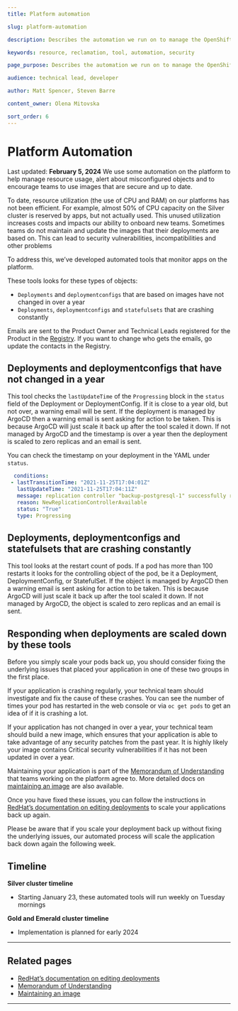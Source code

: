 ```yaml
---
title: Platform automation

slug: platform-automation

description: Describes the automation we run on to manage the OpenShift platform.

keywords: resource, reclamation, tool, automation, security

page_purpose: Describes the automation we run on to manage the OpenShift platform.

audience: technical lead, developer

author: Matt Spencer, Steven Barre

content_owner: Olena Mitovska

sort_order: 6
---
```


# Platform Automation
Last updated: **February 5, 2024**
We use some automation on the platform to help manage resource usage, alert about misconfigured objects and to encourage teams to use images that are secure and up to date. 

To date, resource utilization (the use of CPU and RAM) on our platforms has not been efficient. For example, almost 50% of CPU capacity on the Silver cluster is reserved by apps, but not actually used. This unused utilization increases costs and impacts our ability to onboard new teams.  Sometimes teams do not maintain and update the images that their deployments are based on. This can lead to security vulnerabilities, incompatibilities and other problems  
 
To address this, we’ve developed automated tools that monitor apps on the platform. 
 
These tools looks for these types of objects: 
- `Deployments` and `deploymentconfigs` that are based on images have not changed in over a year
- `Deployments`, `deploymentconfigs` and `statefulsets` that are crashing constantly 

Emails are sent to the Product Owner and Technical Leads registered for the Product in the [Registry](https://registry.developer.gov.bc.ca/). If you want to change who gets the emails, go update the contacts in the Registry.

## Deployments and deploymentconfigs that have not changed in a year 

This tool checks the `lastUpdateTime` of the `Progressing` block in the `status` field of the Deployment or DeploymentConfig. If it is close to a year old, but not over, a warning email will be sent. If the deployment is managed by ArgoCD then a warning email is sent asking for action to be taken. This is because ArgoCD will just scale it back up after the tool scaled it down. If not managed by ArgoCD and the timestamp is over a year then the deployment is scaled to zero replicas and an email is sent.

You can check the timestamp on your deployment in the YAML under `status`.
 
 ```yaml
   conditions:
  - lastTransitionTime: "2021-11-25T17:04:01Z"
    lastUpdateTime: "2021-11-25T17:04:11Z"
    message: replication controller "backup-postgresql-1" successfully rolled out
    reason: NewReplicationControllerAvailable
    status: "True"
    type: Progressing
  ```

## Deployments, deploymentconfigs and statefulsets that are crashing constantly

This tool looks at the restart count of pods. If a pod has more than 100 restarts it looks for the controlling object of the pod, be it a Deployment, DeploymentConfig, or StatefulSet. If the object is managed by ArgoCD then a warning email is sent asking for action to be taken. This is because ArgoCD will just scale it back up after the tool scaled it down. If not managed by ArgoCD, the object is scaled to zero replicas and an email is sent.

## Responding when deployments are scaled down by these tools

Before you simply scale your pods back up, you should consider fixing the underlying issues that placed your application in one of these two groups in the first place.

 If your application is crashing regularly, your technical team should investigate and fix the cause of these crashes. You can see the number of times your pod has restarted in the web console or via `oc get pods` to get an idea of if it is crashing a lot.
 
 If your application has not changed in over a year, your technical team should build a new image, which ensures that your application is able to take advantage of any security patches from the past year. It is highly likely your image contains Critical security vulnerabilities if it has not been updated in over a year.
 
 Maintaining your application is part of the [Memorandum of Understanding](https://digital.gov.bc.ca/cloud/services/private/onboard/#memorandum) that teams working on the platform agree to. More detailed docs on [maintaining an image](https://docs.developer.gov.bc.ca/maintain-an-application/#maintain-images) are also available.

Once you have fixed these issues, you can follow the instructions in [RedHat’s documentation on editing deployments](https://docs.openshift.com/container-platform/4.12/applications/deployments/deployment-strategies.html#odc-editing-deployments_rolling-strategy) to scale your applications back up again. 
 
Please be aware that if you scale your deployment back up without fixing the underlying issues, our automated process will scale the application back down again the following week.  

## Timeline 

**Silver cluster timeline**
- Starting January 23, these automated tools will run weekly on Tuesday mornings

**Gold and Emerald cluster timeline** 
- Implementation is planned for early 2024 

---
## Related pages
- [RedHat’s documentation on editing deployments](https://docs.openshift.com/container-platform/4.12/applications/deployments/deployment-strategies.html#odc-editing-deployments_rolling-strategy)
- [Memorandum of Understanding](https://digital.gov.bc.ca/cloud/services/private/onboard/#memorandum)
- [Maintaining an image](https://docs.developer.gov.bc.ca/maintain-an-application/#maintain-images)
---
